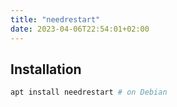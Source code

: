 ```yaml
---
title: "needrestart"
date: 2023-04-06T22:54:01+02:00
---
```


## Installation

```bash
apt install needrestart # on Debian
```